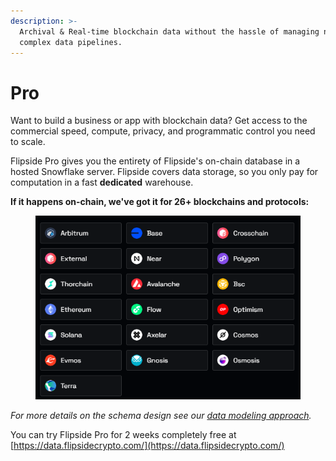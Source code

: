 ```yaml
---
description: >-
  Archival & Real-time blockchain data without the hassle of managing nodes or
  complex data pipelines.
---
```


# Pro

Want to build a business or app with blockchain data? Get access to the commercial speed, compute, privacy, and programmatic control you need to scale.

Flipside Pro gives you the entirety of Flipside's on-chain database in a hosted Snowflake server. Flipside covers data storage, so you only pay for computation in a fast **dedicated** warehouse.

**If it happens on-chain, we've got it for 26+ blockchains and protocols:**

<figure><img src="../../../../.gitbook/assets/image-10.png" alt=""><figcaption></figcaption></figure>

_For more details on the schema design see our_ [_data modeling approach_](https://app.gitbook.com/o/-LdEn7uFmFX9w2zbU4Eu/s/-LdEnDLYh6Su5z7LbnEZ/\~/changes/488/data-methodology/data-models)_._

You can try Flipside Pro for 2 weeks completely free at [https://data.flipsidecrypto.com/](https://data.flipsidecrypto.com/)
